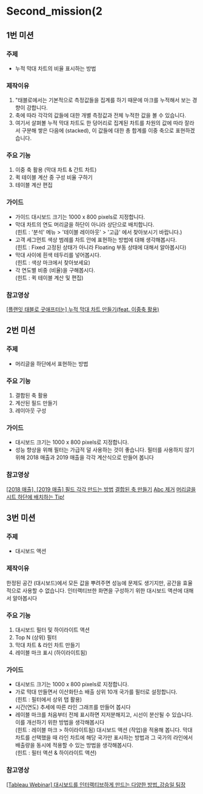 # Second_mission(2

## 1번 미션 

### 주제

- 누적 막대 차트의 비율 표시하는 방법

### 제작이유

  1. "태블로에서는 기본적으로 측정값들을 집계를 하기 때문에 마크를 누적해서 보는 경향이 강합니다.
  2. 축에 따라 각각의 값들에 대한 개별 측정값과 전체 누적한 값을 볼 수 있습니다.
  3. 여기서 살펴볼 누적 막대 차트도 한 덩어리로 집계된 차트를 차원의 값에 따라 잘라서 구분해 쌓은 다음에 (stacked), 이 값들에 대한 총 합계를 이중 축으로 표현하겠습니다.
  
### 주요 기능

  1. 이중 축 활용 (막대 차트 & 간트 차트)
  2. 퀵 테이블 계산 중 구성 비율 구하기
  3. 테이블 계산 편집
  
### 가이드

- 가이드	대시보드 크기는 1000 x 800 pixels로 지정합니다.
- 막대 차트의 연도 머리글을 하단이 아니라 상단으로 배치합니다.<br>
(힌트 : '분석' 메뉴 > '테이블 레이아웃' > '고급' 에서 찾아보시기 바랍니다.)
- 고객 세그먼트 색상 범례를 차트 안에 표현하는 방법에 대해 생각해봅시다.<br>
(힌트 : Fixed 고정된 상태가 아니라 Floating 부동 상태에 대해서 알아봅시다)
- 막대 사이에 흰색 테두리를 넣어봅시다.<br>
(힌트 : 색상 마크에서 찾아보세요)
- 각 연도별 비중 (비율)을 구해봅시다. <br>
(힌트 : 퀵 테이블 계산 및 편집)

### 참고영상

[[플랜잇 태블로 굿애프터눈] 누적 막대 차트 만들기(feat. 이중축 활용)](https://youtu.be/kGmZ2mWP7r8)


## 2번 미션 

### 주제

- 머리글을 하단에서 표현하는 방법

### 주요 기능

  1. 결합된 축 활용
  2. 계산된 필드 만들기
  3. 레이아웃 구성
  
### 가이드

- 대시보드 크기는 1000 x 800 pixels로 지정합니다.
- 성능 향상을 위해 필터는 가급적 덜 사용하는 것이 좋습니다. 필터를 사용하지 않기 위해 2018 매출과 2019 매출을 각각 계산식으로 만들어 봅니다

### 참고영상

[[2018 매출], [2019 매출] 필드 각각 만드는 방법](https://youtu.be/BrbnShMgdbQ)
[결합된 축 만들기](https://youtu.be/CNXG9bIucH0)
[Abc 제거](https://youtu.be/_igrcv_1vaI)
[머리글을 시트 하단에 배치하는 Tip!](https://youtu.be/1GozDHpGmAk)

## 3번 미션 

### 주제

- 대시보드 액션

### 제작이유

 한정된 공간 (대시보드)에서 모든 값을 뿌려주면 성능에 문제도 생기지만, 공간을 효율적으로 사용할 수 없습니다. 인터랙티브한 화면을 구성하기 위한 대시보드 액션에 대해서 알아봅시다

### 주요 기능
  1. 대시보드 필터 및 하이라이트 액션 
  2. Top N (상위) 필터 
  3. 막대 차트 & 라인 차트 만들기
  4. 레이블 마크 표시 (하이라이트됨)
  
### 가이드

- 대시보드 크기는 1000 x 800 pixels로 지정합니다.
- 가로 막대 만들면서 이산화탄소 배출 상위 10개 국가를 필터로 설정합니다. <br>
(힌트 : 필터에서 상위 탭 활용)
- 시간(연도) 추세에 따른 라인 그래프를 만들어 봅시다
- 레이블 마크를 처음부터 전체 표시하면 지저분해지고, 시선이 분산될 수 있습니다. 이를 개선하기 위한 방법을 생각해봅시다 <br>
(힌트 : 레이블 마크 > 하이라이트됨)
 대시보드 액션 (작업)을 적용해 봅니다. 막대차트를 선택했을 때 라인 차트에 해당 국가만 표시하는 방법과 그 국가의 라인에서 배출량을 동시에 적용할 수 있는 방법을 생각해봅시다.<br>
 (힌트 : 필터 액션 & 하이라이트 액션)

### 참고영상

[[Tableau Webinar] 대시보드를 인터랙티브하게 만드는 다양한 방법_강승일 팀장](https://youtu.be/qAwFNPvYYec)
